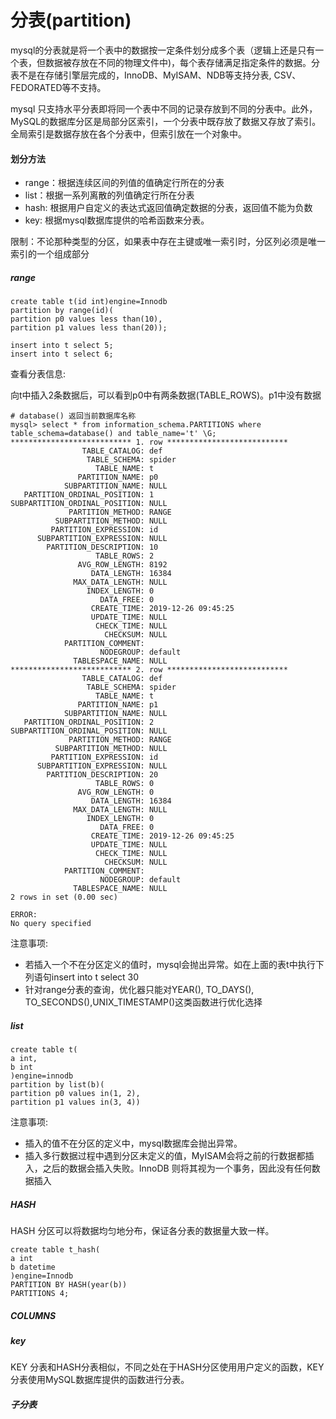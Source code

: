 # 分表(partition)

mysql的分表就是将一个表中的数据按一定条件划分成多个表（逻辑上还是只有一个表，但数据被存放在不同的物理文件中)，每个表存储满足指定条件的数据。分表不是在存储引擎层完成的，InnoDB、MyISAM、NDB等支持分表, CSV、FEDORATED等不支持。

mysql 只支持水平分表即将同一个表中不同的记录存放到不同的分表中。此外，MySQL的数据库分区是局部分区索引，一个分表中既存放了数据又存放了索引。全局索引是数据存放在各个分表中，但索引放在一个对象中。

#### 划分方法

* range：根据连续区间的列值的值确定行所在的分表
* list：根据一系列离散的列值确定行所在分表
* hash: 根据用户自定义的表达式返回值确定数据的分表，返回值不能为负数
* key: 根据mysql数据库提供的哈希函数来分表。

限制：不论那种类型的分区，如果表中存在主键或唯一索引时，分区列必须是唯一索引的一个组成部分

##### range 

~~~mysql
create table t(id int)engine=Innodb
partition by range(id)(
partition p0 values less than(10),
partition p1 values less than(20));

insert into t select 5;
insert into t select 6;
~~~

查看分表信息:

向t中插入2条数据后，可以看到p0中有两条数据(TABLE_ROWS)。p1中没有数据

~~~mysql
# database() 返回当前数据库名称
mysql> select * from information_schema.PARTITIONS where table_schema=database() and table_name='t' \G;
*************************** 1. row ***************************
                TABLE_CATALOG: def
                 TABLE_SCHEMA: spider
                   TABLE_NAME: t
               PARTITION_NAME: p0
            SUBPARTITION_NAME: NULL
   PARTITION_ORDINAL_POSITION: 1
SUBPARTITION_ORDINAL_POSITION: NULL
             PARTITION_METHOD: RANGE
          SUBPARTITION_METHOD: NULL
         PARTITION_EXPRESSION: id
      SUBPARTITION_EXPRESSION: NULL
        PARTITION_DESCRIPTION: 10
                   TABLE_ROWS: 2
               AVG_ROW_LENGTH: 8192
                  DATA_LENGTH: 16384
              MAX_DATA_LENGTH: NULL
                 INDEX_LENGTH: 0
                    DATA_FREE: 0
                  CREATE_TIME: 2019-12-26 09:45:25
                  UPDATE_TIME: NULL
                   CHECK_TIME: NULL
                     CHECKSUM: NULL
            PARTITION_COMMENT:
                    NODEGROUP: default
              TABLESPACE_NAME: NULL
*************************** 2. row ***************************
                TABLE_CATALOG: def
                 TABLE_SCHEMA: spider
                   TABLE_NAME: t
               PARTITION_NAME: p1
            SUBPARTITION_NAME: NULL
   PARTITION_ORDINAL_POSITION: 2
SUBPARTITION_ORDINAL_POSITION: NULL
             PARTITION_METHOD: RANGE
          SUBPARTITION_METHOD: NULL
         PARTITION_EXPRESSION: id
      SUBPARTITION_EXPRESSION: NULL
        PARTITION_DESCRIPTION: 20
                   TABLE_ROWS: 0
               AVG_ROW_LENGTH: 0
                  DATA_LENGTH: 16384
              MAX_DATA_LENGTH: NULL
                 INDEX_LENGTH: 0
                    DATA_FREE: 0
                  CREATE_TIME: 2019-12-26 09:45:25
                  UPDATE_TIME: NULL
                   CHECK_TIME: NULL
                     CHECKSUM: NULL
            PARTITION_COMMENT:
                    NODEGROUP: default
              TABLESPACE_NAME: NULL
2 rows in set (0.00 sec)

ERROR:
No query specified
~~~

注意事项:

* 若插入一个不在分区定义的值时，mysql会抛出异常。如在上面的表t中执行下列语句insert into t select 30
* 针对range分表的查询，优化器只能对YEAR(), TO_DAYS(), TO_SECONDS(),UNIX_TIMESTAMP()这类函数进行优化选择

##### list 

~~~mysql
create table t(
a int,
b int
)engine=innodb
partition by list(b)(
partition p0 values in(1, 2),
partition p1 values in(3, 4))
~~~

注意事项:

* 插入的值不在分区的定义中，mysql数据库会抛出异常。
* 插入多行数据过程中遇到分区未定义的值，MyISAM会将之前的行数据都插入，之后的数据会插入失败。InnoDB 则将其视为一个事务，因此没有任何数据插入

##### HASH

HASH 分区可以将数据均匀地分布，保证各分表的数据量大致一样。

~~~mysql
create table t_hash(
a int
b datetime
)engine=Innodb
PARTITION BY HASH(year(b))
PARTITIONS 4;
~~~

##### COLUMNS 



##### key

KEY 分表和HASH分表相似，不同之处在于HASH分区使用用户定义的函数，KEY分表使用MySQL数据库提供的函数进行分表。

##### 子分表